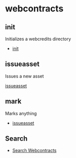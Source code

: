 # webcontracts

## init

Initializes a webcredits directory

- [init](/init/)

## issueasset

Issues a new asset

[issueasset](/issueasset/)

## mark

Marks anything

- [issueasset](/issueasset/)

## Search

- [Search Webcontracts](https://github.com/topics/webcontracts)
